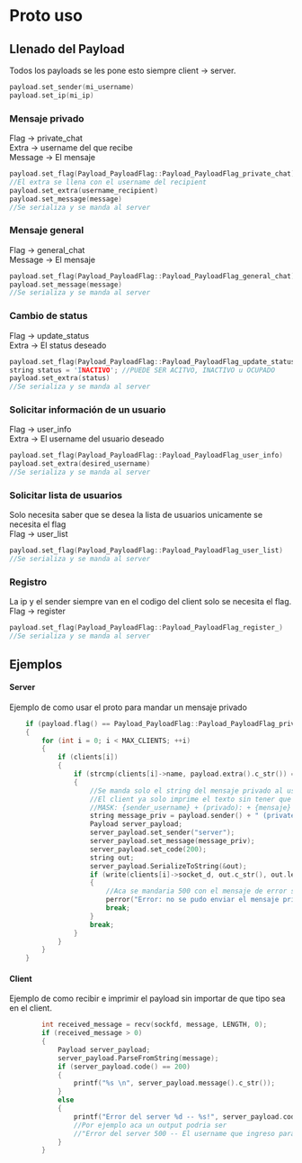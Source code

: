 # Proto uso

## Llenado del Payload

Todos los payloads se les pone esto siempre client -> server.<br>
``` c++
payload.set_sender(mi_username)
payload.set_ip(mi_ip)
```

### Mensaje privado
Flag -> private_chat<br>
Extra -> username del que recibe<br>
Message -> El mensaje<br>
``` c++
payload.set_flag(Payload_PayloadFlag::Payload_PayloadFlag_private_chat)
//El extra se llena con el username del recipient
payload.set_extra(username_recipient)
payload.set_message(message)
//Se serializa y se manda al server
```

### Mensaje general
Flag -> general_chat<br>
Message -> El mensaje<br>
``` c++
payload.set_flag(Payload_PayloadFlag::Payload_PayloadFlag_general_chat)
payload.set_message(message)
//Se serializa y se manda al server
```

### Cambio de status
Flag -> update_status<br>
Extra -> El status deseado<br>
``` c++
payload.set_flag(Payload_PayloadFlag::Payload_PayloadFlag_update_status)
string status = 'INACTIVO'; //PUEDE SER ACITVO, INACTIVO u OCUPADO
payload.set_extra(status)
//Se serializa y se manda al server
```

### Solicitar información de un usuario
Flag -> user_info<br>
Extra -> El username del usuario deseado<br>
``` c++
payload.set_flag(Payload_PayloadFlag::Payload_PayloadFlag_user_info)
payload.set_extra(desired_username)
//Se serializa y se manda al server
```

### Solicitar lista de usuarios
Solo necesita saber que se desea la lista de usuarios unicamente se necesita el flag<br>
Flag -> user_list<br>
``` c++
payload.set_flag(Payload_PayloadFlag::Payload_PayloadFlag_user_list)
//Se serializa y se manda al server
```

### Registro
La ip y el sender siempre van en el codigo del client solo se necesita el flag.<br>
Flag -> register<br>
``` c++
payload.set_flag(Payload_PayloadFlag::Payload_PayloadFlag_register_)
//Se serializa y se manda al server
```

## Ejemplos
#### Server
Ejemplo de como usar el proto para mandar un mensaje privado<br>
``` c++
    if (payload.flag() == Payload_PayloadFlag::Payload_PayloadFlag_private_chat)
    {
        for (int i = 0; i < MAX_CLIENTS; ++i)
        {
            if (clients[i])
            {
                if (strcmp(clients[i]->name, payload.extra().c_str()) == 0)
                {
                    //Se manda solo el string del mensaje privado al username destinado
                    //El client ya solo imprime el texto sin tener que pensar que respuesta es
                    //MASK: {sender_username} + (privado): + {mensaje}
                    string message_priv = payload.sender() + " (private): " + payload.message();
                    Payload server_payload;
                    server_payload.set_sender("server");
                    server_payload.set_message(message_priv);
                    server_payload.set_code(200);
                    string out;
                    server_payload.SerializeToString(&out);
                    if (write(clients[i]->socket_d, out.c_str(), out.length()) < 0)
                    {
                        //Aca se mandaria 500 con el mensaje de error solo como ejemplo
                        perror("Error: no se pudo enviar el mensaje privado");
                        break;
                    }
                    break;
                }
            }
        }
    }
```

#### Client
Ejemplo de como recibir e imprimir el payload sin importar de que tipo sea en el client.<br>
``` c++
        int received_message = recv(sockfd, message, LENGTH, 0);
        if (received_message > 0)
        {
            Payload server_payload;
            server_payload.ParseFromString(message);
            if (server_payload.code() == 200)
            {
                printf("%s \n", server_payload.message().c_str());
            }
            else
            {
                printf("Error del server %d -- %s!", server_payload.code(), server_payload.message().c_str())
                //Por ejemplo aca un output podria ser
                //"Error del server 500 -- El username que ingreso para mandarle un mensaje privado no existe."
            }
        }
````
